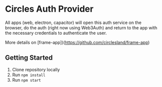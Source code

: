 # Circles Auth Provider

All apps (web, electron, capacitor) will open this auth service on the browser, do the auth (right now using Web3Auth) and return to the app with the necessary credentials to authenticate the user.

More details on [frame-app])(https://github.com/circlesland/frame-app)

## Getting Started

1. Clone repository locally
2. Run `npm install`
3. Run `npm start`